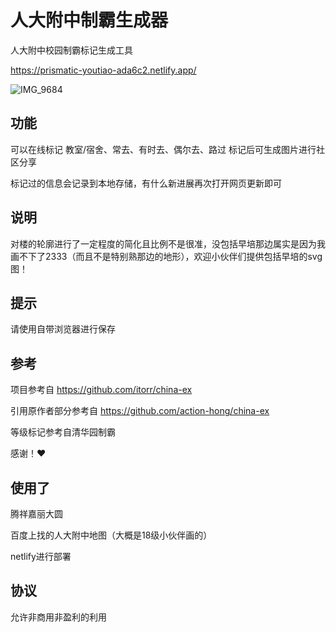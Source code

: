 # 人大附中制霸生成器

人大附中校园制霸标记生成工具

https://prismatic-youtiao-ada6c2.netlify.app/


![IMG_9684](https://user-images.githubusercontent.com/92959551/197305141-678f0254-8610-403f-9a34-c6db917ab692.PNG)



## 功能
可以在线标记 教室/宿舍、常去、有时去、偶尔去、路过 标记后可生成图片进行社区分享

标记过的信息会记录到本地存储，有什么新进展再次打开网页更新即可

## 说明
对楼的轮廓进行了一定程度的简化且比例不是很准，没包括早培那边属实是因为我画不下了2333（而且不是特别熟那边的地形），欢迎小伙伴们提供包括早培的svg图！

## 提示
请使用自带浏览器进行保存

## 参考 
项目参考自 https://github.com/itorr/china-ex

引用原作者部分参考自 https://github.com/action-hong/china-ex

等级标记参考自清华园制霸

感谢！❤️

## 使用了
腾祥嘉丽大圆

百度上找的人大附中地图（大概是18级小伙伴画的）

netlify进行部署

## 协议
允许非商用非盈利的利用
